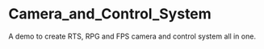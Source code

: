 # Camera_and_Control_System
A demo to create RTS, RPG and FPS camera and control system all in one.
